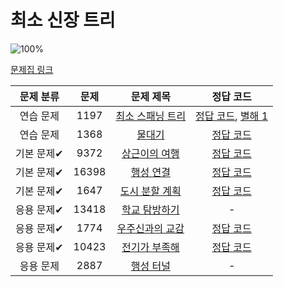 # 최소 신장 트리

![100%](https://progress-bar.dev/7/?scale=9&title=progress&width=500&color=babaca&suffix=/9)

[문제집 링크](https://www.acmicpc.net/workbook/view/9907)

| 문제 분류 | 문제 | 문제 제목 | 정답 코드 |
| :--: | :--: | :--: | :--: |
| 연습 문제 | 1197 | [최소 스패닝 트리](https://www.acmicpc.net/problem/1197) | [정답 코드](../0x1B/solutions/1197.cpp), [별해 1](../0x1B/solutions/1197_1.cpp) |
| 연습 문제 | 1368 | [물대기](https://www.acmicpc.net/problem/1368) | [정답 코드](../0x1B/solutions/1368.cpp) |
| 기본 문제✔ | 9372 | [상근이의 여행](https://www.acmicpc.net/problem/9372) | [정답 코드](../0x1B/solutions/9372.cpp) |
| 기본 문제✔ | 16398 | [행성 연결](https://www.acmicpc.net/problem/16398) | [정답 코드](../0x1B/solutions/16398.cpp) |
| 기본 문제✔ | 1647 | [도시 분할 계획](https://www.acmicpc.net/problem/1647) | [정답 코드](../0x1B/solutions/1647.cpp) |
| 응용 문제✔ | 13418 | [학교 탐방하기](https://www.acmicpc.net/problem/13418) | - |
| 응용 문제✔ | 1774 | [우주신과의 교감](https://www.acmicpc.net/problem/1774) | [정답 코드](../0x1B/solutions/1774.cpp) |
| 응용 문제✔ | 10423 | [전기가 부족해](https://www.acmicpc.net/problem/10423) | [정답 코드](../0x1B/solutions/10423.cpp) |
| 응용 문제 | 2887 | [행성 터널](https://www.acmicpc.net/problem/2887) | - |
